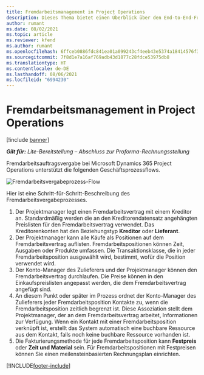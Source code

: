```yaml
---
title: Fremdarbeitsmanagement in Project Operations
description: Dieses Thema bietet einen Überblick über den End-to-End-Fremdarbeitsverwaltungsprozess in Microsoft Dynamics 365 Project Operations.
author: rumant
ms.date: 08/02/2021
ms.topic: article
ms.reviewer: kfend
ms.author: rumant
ms.openlocfilehash: 6ffceb0886fdc841ea01a099243cf4eeb43e5374a18414576f3639a3e50857fd
ms.sourcegitcommit: 7f8d1e7a16af769adb43d1877c28fdce53975db8
ms.translationtype: HT
ms.contentlocale: de-DE
ms.lasthandoff: 08/06/2021
ms.locfileid: "6994230"
---
```

# <a name="subcontract-management-in-project-operations"></a>Fremdarbeitsmanagement in Project Operations

[!include [banner](../../includes/dataverse-preview.md)]

_**Gilt für:** Lite-Bereitstellung – Abschluss zur Proforma-Rechnungsstellung_

Fremdarbeitsauftragsvergabe bei Microsoft Dynamics 365 Project Operations unterstützt die folgenden Geschäftsprozessflows.

![Fremdarbeitsvergabeprozess-Flow](../media/SubcontractingProcessFlow.png)

Hier ist eine Schritt-für-Schritt-Beschreibung des Fremdarbeitsvergabeprozesses.

1. Der Projektmanager legt einen Fremdarbeitsvertrag mit einem Kreditor an. Standardmäßig werden die an den Kreditorendatensatz angehängten Preislisten für den Fremdarbeitsvertrag verwendet. Das Kreditorenkonten hat den Beziehungstyp **Kreditor** oder **Lieferant**.
2. Der Projektmanager kann alle Käufe als Positionen auf dem Fremdarbeitsvertrag auflisten. Fremdarbeitspositionen können Zeit, Ausgaben oder Produkte umfassen. Die Transaktionsklasse, die in jeder Fremdarbeitsposition ausgewählt wird, bestimmt, wofür die Position verwendet wird.
3. Der Konto-Manager des Zulieferers und der Projektmanager können den Fremdarbeitsvertrag durchlaufen. Die Preise können in den Einkaufspreislisten angepasst werden, die dem Fremdarbeitsvertrag angefügt sind.
4. An diesem Punkt oder später im Prozess ordnet der Konto-Manager des Zulieferers jeder Fremdarbeitsposition Kontakte zu, wenn die Fremdarbeitsposition zeitlich begrenzt ist. Diese Assoziation stellt dem Projektmanager, der an dem Fremdarbeitsvertrag arbeitet, Informationen zur Verfügung. Wenn ein Kontakt mit einer Fremdarbeitsposition verknüpft ist, erstellt das System automatisch eine buchbare Ressource aus dem Kontakt, falls noch keine buchbare Ressource vorhanden ist.
5. Die Fakturierungsmethode für jede Fremdarbeitsposition kann **Festpreis** oder **Zeit und Material** sein. Für Fremdarbeitspositionen mit Festpreisen können Sie einen meilensteinbasierten Rechnungsplan einrichten.

[!INCLUDE[footer-include](../../includes/footer-banner.md)]
